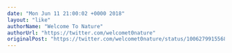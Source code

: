 ```yaml
---
date: "Mon Jun 11 21:00:02 +0000 2018"
layout: "like"
authorName: "Welcome To Nature"
authorUrl: "https://twitter.com/welcomet0nature"
originalPost: "https://twitter.com/welcomet0nature/status/1006279915568680960"
---
```


